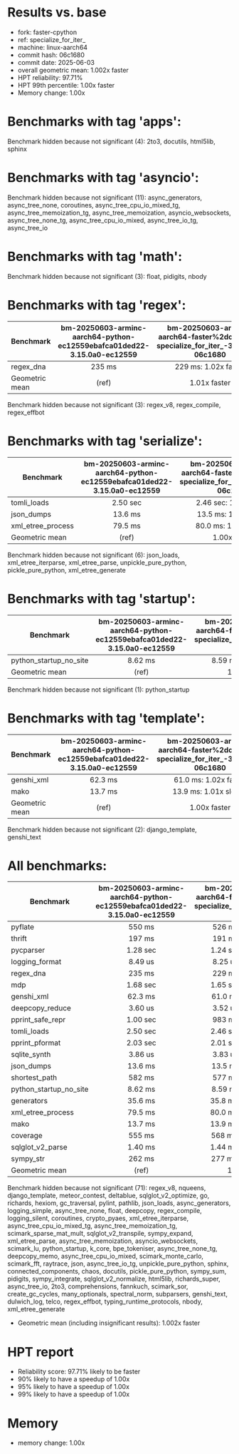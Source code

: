# Results vs. base

- fork: faster-cpython
- ref: specialize_for_iter_
- machine: linux-aarch64
- commit hash: 06c1680
- commit date: 2025-06-03
- overall geometric mean: 1.002x faster
- HPT reliability: 97.71%
- HPT 99th percentile: 1.00x faster
- Memory change: 1.00x

Benchmarks with tag 'apps':
===========================

Benchmark hidden because not significant (4): 2to3, docutils, html5lib, sphinx

Benchmarks with tag 'asyncio':
==============================

Benchmark hidden because not significant (11): async_generators, async_tree_none, coroutines, async_tree_cpu_io_mixed_tg, async_tree_memoization_tg, async_tree_memoization, asyncio_websockets, async_tree_none_tg, async_tree_cpu_io_mixed, async_tree_io_tg, async_tree_io

Benchmarks with tag 'math':
===========================

Benchmark hidden because not significant (3): float, pidigits, nbody

Benchmarks with tag 'regex':
============================

| Benchmark      | bm-20250603-arminc-aarch64-python-ec12559ebafca01ded22-3.15.0a0-ec12559 | bm-20250603-arminc-aarch64-faster%2dcpython-specialize_for_iter_-3.15.0a0-06c1680 |
|----------------|:-----------------------------------------------------------------------:|:---------------------------------------------------------------------------------:|
| regex_dna      | 235 ms                                                                  | 229 ms: 1.02x faster                                                              |
| Geometric mean | (ref)                                                                   | 1.01x faster                                                                      |

Benchmark hidden because not significant (3): regex_v8, regex_compile, regex_effbot

Benchmarks with tag 'serialize':
================================

| Benchmark         | bm-20250603-arminc-aarch64-python-ec12559ebafca01ded22-3.15.0a0-ec12559 | bm-20250603-arminc-aarch64-faster%2dcpython-specialize_for_iter_-3.15.0a0-06c1680 |
|-------------------|:-----------------------------------------------------------------------:|:---------------------------------------------------------------------------------:|
| tomli_loads       | 2.50 sec                                                                | 2.46 sec: 1.02x faster                                                            |
| json_dumps        | 13.6 ms                                                                 | 13.5 ms: 1.01x faster                                                             |
| xml_etree_process | 79.5 ms                                                                 | 80.0 ms: 1.01x slower                                                             |
| Geometric mean    | (ref)                                                                   | 1.00x faster                                                                      |

Benchmark hidden because not significant (6): json_loads, xml_etree_iterparse, xml_etree_parse, unpickle_pure_python, pickle_pure_python, xml_etree_generate

Benchmarks with tag 'startup':
==============================

| Benchmark              | bm-20250603-arminc-aarch64-python-ec12559ebafca01ded22-3.15.0a0-ec12559 | bm-20250603-arminc-aarch64-faster%2dcpython-specialize_for_iter_-3.15.0a0-06c1680 |
|------------------------|:-----------------------------------------------------------------------:|:---------------------------------------------------------------------------------:|
| python_startup_no_site | 8.62 ms                                                                 | 8.59 ms: 1.00x faster                                                             |
| Geometric mean         | (ref)                                                                   | 1.00x faster                                                                      |

Benchmark hidden because not significant (1): python_startup

Benchmarks with tag 'template':
===============================

| Benchmark      | bm-20250603-arminc-aarch64-python-ec12559ebafca01ded22-3.15.0a0-ec12559 | bm-20250603-arminc-aarch64-faster%2dcpython-specialize_for_iter_-3.15.0a0-06c1680 |
|----------------|:-----------------------------------------------------------------------:|:---------------------------------------------------------------------------------:|
| genshi_xml     | 62.3 ms                                                                 | 61.0 ms: 1.02x faster                                                             |
| mako           | 13.7 ms                                                                 | 13.9 ms: 1.01x slower                                                             |
| Geometric mean | (ref)                                                                   | 1.00x faster                                                                      |

Benchmark hidden because not significant (2): django_template, genshi_text

All benchmarks:
===============

| Benchmark              | bm-20250603-arminc-aarch64-python-ec12559ebafca01ded22-3.15.0a0-ec12559 | bm-20250603-arminc-aarch64-faster%2dcpython-specialize_for_iter_-3.15.0a0-06c1680 |
|------------------------|:-----------------------------------------------------------------------:|:---------------------------------------------------------------------------------:|
| pyflate                | 550 ms                                                                  | 526 ms: 1.05x faster                                                              |
| thrift                 | 197 ms                                                                  | 191 ms: 1.03x faster                                                              |
| pycparser              | 1.28 sec                                                                | 1.24 sec: 1.03x faster                                                            |
| logging_format         | 8.49 us                                                                 | 8.25 us: 1.03x faster                                                             |
| regex_dna              | 235 ms                                                                  | 229 ms: 1.02x faster                                                              |
| mdp                    | 1.68 sec                                                                | 1.65 sec: 1.02x faster                                                            |
| genshi_xml             | 62.3 ms                                                                 | 61.0 ms: 1.02x faster                                                             |
| deepcopy_reduce        | 3.60 us                                                                 | 3.52 us: 1.02x faster                                                             |
| pprint_safe_repr       | 1.00 sec                                                                | 983 ms: 1.02x faster                                                              |
| tomli_loads            | 2.50 sec                                                                | 2.46 sec: 1.02x faster                                                            |
| pprint_pformat         | 2.03 sec                                                                | 2.01 sec: 1.01x faster                                                            |
| sqlite_synth           | 3.86 us                                                                 | 3.83 us: 1.01x faster                                                             |
| json_dumps             | 13.6 ms                                                                 | 13.5 ms: 1.01x faster                                                             |
| shortest_path          | 582 ms                                                                  | 577 ms: 1.01x faster                                                              |
| python_startup_no_site | 8.62 ms                                                                 | 8.59 ms: 1.00x faster                                                             |
| generators             | 35.6 ms                                                                 | 35.8 ms: 1.01x slower                                                             |
| xml_etree_process      | 79.5 ms                                                                 | 80.0 ms: 1.01x slower                                                             |
| mako                   | 13.7 ms                                                                 | 13.9 ms: 1.01x slower                                                             |
| coverage               | 555 ms                                                                  | 568 ms: 1.02x slower                                                              |
| sqlglot_v2_parse       | 1.40 ms                                                                 | 1.44 ms: 1.03x slower                                                             |
| sympy_str              | 262 ms                                                                  | 277 ms: 1.06x slower                                                              |
| Geometric mean         | (ref)                                                                   | 1.00x faster                                                                      |

Benchmark hidden because not significant (71): regex_v8, nqueens, django_template, meteor_contest, deltablue, sqlglot_v2_optimize, go, richards, hexiom, gc_traversal, pylint, pathlib, json_loads, async_generators, logging_simple, async_tree_none, float, deepcopy, regex_compile, logging_silent, coroutines, crypto_pyaes, xml_etree_iterparse, async_tree_cpu_io_mixed_tg, async_tree_memoization_tg, scimark_sparse_mat_mult, sqlglot_v2_transpile, sympy_expand, xml_etree_parse, async_tree_memoization, asyncio_websockets, scimark_lu, python_startup, k_core, bpe_tokeniser, async_tree_none_tg, deepcopy_memo, async_tree_cpu_io_mixed, scimark_monte_carlo, scimark_fft, raytrace, json, async_tree_io_tg, unpickle_pure_python, sphinx, connected_components, chaos, docutils, pickle_pure_python, sympy_sum, pidigits, sympy_integrate, sqlglot_v2_normalize, html5lib, richards_super, async_tree_io, 2to3, comprehensions, fannkuch, scimark_sor, create_gc_cycles, many_optionals, spectral_norm, subparsers, genshi_text, dulwich_log, telco, regex_effbot, typing_runtime_protocols, nbody, xml_etree_generate

- Geometric mean (including insignificant results): 1.002x faster

# HPT report

- Reliability score: 97.71% likely to be faster
- 90% likely to have a speedup of 1.00x
- 95% likely to have a speedup of 1.00x
- 99% likely to have a speedup of 1.00x

# Memory
- memory change: 1.00x